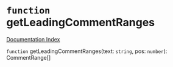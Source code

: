 # `function` getLeadingCommentRanges

[Documentation Index](../README.md)

`function` getLeadingCommentRanges(text: `string`, pos: `number`): CommentRange\[]